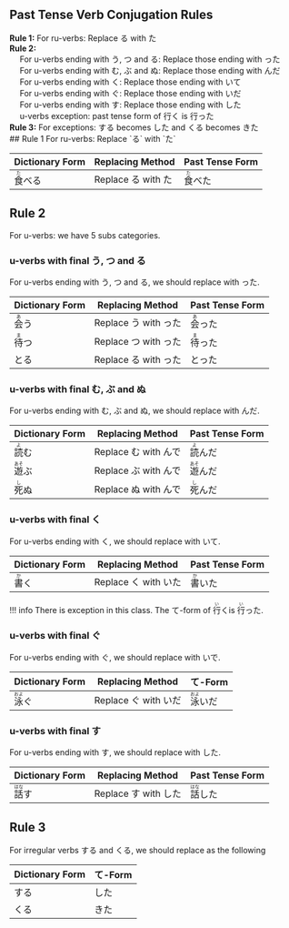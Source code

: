 
## Past Tense Verb Conjugation Rules 

<div class="card_left"><b>Rule 1:</b> For ru-verbs: Replace る with た<br><b>Rule 2:</b> <br> &emsp; For u-verbs ending with う, つ and る: Replace those ending with った<br>&emsp; For u-verbs ending with む, ぶ and ぬ: Replace those ending with んだ<br>&emsp; For u-verbs ending with く: Replace those ending with いて<br>&emsp; For u-verbs ending with ぐ: Replace those ending with いだ<br>&emsp; For u-verbs ending with す: Replace those ending with した<br>&emsp; u-verbs exception: past tense form of 行く is 行った<br><b>Rule 3:</b> For exceptions: する becomes した and くる becomes きた</div>
## Rule 1 
For ru-verbs: Replace `る` with `た`
 
| Dictionary Form| Replacing Method| Past Tense Form
--- |--- |--- |
<ruby>食<rp>（</rp><rt>た</rt><rp>）</rp></ruby>べる |Replace る with た |<ruby>食<rp>（</rp><rt>た</rt><rp>）</rp></ruby>べた |


## Rule 2 
For u-verbs: we have 5 subs categories.
### u-verbs with final う, つ and る 
For u-verbs ending with う, つ and る, we should replace with った.
 
| Dictionary Form| Replacing Method| Past Tense Form
--- |--- |--- |
<ruby>会<rp>（</rp><rt>あ</rt><rp>）</rp></ruby>う |Replace う with った |<ruby>会<rp>（</rp><rt>あ</rt><rp>）</rp></ruby>った |
<ruby>待<rp>（</rp><rt>ま</rt><rp>）</rp></ruby>つ |Replace つ with った |<ruby>待<rp>（</rp><rt>ま</rt><rp>）</rp></ruby>った |
とる |Replace る with った |とった |


### u-verbs with final む, ぶ and ぬ 
For u-verbs ending with む, ぶ and ぬ, we should replace with んだ.
 
| Dictionary Form| Replacing Method| Past Tense Form
--- |--- |--- |
<ruby>読<rp>（</rp><rt>よ</rt><rp>）</rp></ruby>む |Replace む with んで |<ruby>読<rp>（</rp><rt>よ</rt><rp>）</rp></ruby>んだ |
<ruby>遊<rp>（</rp><rt>あそ</rt><rp>）</rp></ruby>ぶ |Replace ぶ with んで |<ruby>遊<rp>（</rp><rt>あそ</rt><rp>）</rp></ruby>んだ |
<ruby>死<rp>（</rp><rt>し</rt><rp>）</rp></ruby>ぬ |Replace ぬ with んで |<ruby>死<rp>（</rp><rt>し</rt><rp>）</rp></ruby>んだ |



### u-verbs with final く 
For u-verbs ending with く, we should replace with いて.
 
| Dictionary Form| Replacing Method| Past Tense Form
--- |--- |--- |
<ruby>書<rp>（</rp><rt>か</rt><rp>）</rp></ruby>く |Replace く with いた |<ruby>書<rp>（</rp><rt>か</rt><rp>）</rp></ruby>いた |



!!! info 
 	 There is exception in this class. The て-form of <ruby>行<rp>（</rp><rt>い</rt><rp>）</rp></ruby>くis <ruby>行<rp>（</rp><rt>い</rt><rp>）</rp></ruby>った.
### u-verbs with final ぐ 
For u-verbs ending with ぐ, we should replace with いで.
 
| Dictionary Form| Replacing Method| て-Form
--- |--- |--- |
<ruby>泳<rp>（</rp><rt>およ</rt><rp>）</rp></ruby>ぐ |Replace ぐ with  いだ |<ruby>泳<rp>（</rp><rt>およ</rt><rp>）</rp></ruby>いだ |


### u-verbs with final す 
For u-verbs ending with す, we should replace with した.
 
| Dictionary Form| Replacing Method| Past Tense Form
--- |--- |--- |
<ruby>話<rp>（</rp><rt>はな</rt><rp>）</rp></ruby>す |Replace す with した |<ruby>話<rp>（</rp><rt>はな</rt><rp>）</rp></ruby>した |


## Rule 3 
For irregular verbs する and くる, we should replace as the following
 
| Dictionary Form| て-Form
--- |--- |
する |した |
くる |きた |

